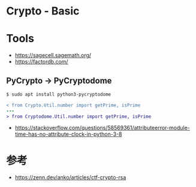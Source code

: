 # Crypto - Basic
# Tools
- https://sagecell.sagemath.org/
- https://factordb.com/
## PyCrypto -> PyCryptodome
```bash
$ sudo apt install python3-pycryptodome
```

```diff
< from Crypto.Util.number import getPrime, isPrime
---
> from Cryptodome.Util.number import getPrime, isPrime
```

- https://stackoverflow.com/questions/58569361/attributeerror-module-time-has-no-attribute-clock-in-python-3-8
# 参考
- https://zenn.dev/anko/articles/ctf-crypto-rsa
